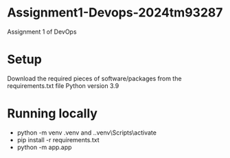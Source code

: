 # Assignment1-Devops-2024tm93287
Assignment 1 of DevOps

# Setup
Download the required pieces of software/packages from the requirements.txt file
Python version 3.9

# Running locally
- python -m venv .venv and ..venv\Scripts\activate 
- pip install -r requirements.txt
- python -m app.app